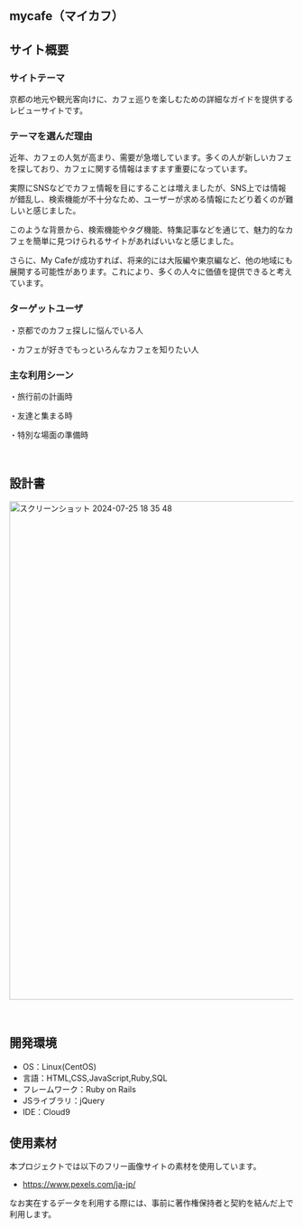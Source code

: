 ## mycafe（マイカフ）

## サイト概要
### サイトテーマ
​京都の地元や観光客向けに、カフェ巡りを楽しむための詳細なガイドを提供するレビューサイトです。

### テーマを選んだ理由

近年、カフェの人気が高まり、需要が急増しています。多くの人が新しいカフェを探しており、カフェに関する情報はますます重要になっています。

実際にSNSなどでカフェ情報を目にすることは増えましたが、SNS上では情報が錯乱し、検索機能が不十分なため、ユーザーが求める情報にたどり着くのが難しいと感じました。

このような背景から、検索機能やタグ機能、特集記事などを通じて、魅力的なカフェを簡単に見つけられるサイトがあればいいなと感じました。

さらに、My Cafeが成功すれば、将来的には大阪編や東京編など、他の地域にも展開する可能性があります。これにより、多くの人々に価値を提供できると考えています。

### ターゲットユーザ

・京都でのカフェ探しに悩んでいる人

・カフェが好きでもっといろんなカフェを知りたい人
​
### 主な利用シーン
・旅行前の計画時

・友達と集まる時

・特別な場面の準備時

​
## 設計書
<img width="882" alt="スクリーンショット 2024-07-25 18 35 48" src="https://github.com/user-attachments/assets/006308ff-00c4-487b-81e7-9bf54d082797">

​
## 開発環境
- OS：Linux(CentOS)
- 言語：HTML,CSS,JavaScript,Ruby,SQL
- フレームワーク：Ruby on Rails
- JSライブラリ：jQuery
- IDE：Cloud9
​
## 使用素材

本プロジェクトでは以下のフリー画像サイトの素材を使用しています。
- https://www.pexels.com/ja-jp/

なお実在するデータを利用する際には、事前に著作権保持者と契約を結んだ上で利用します。 
